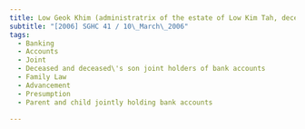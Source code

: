 ```yaml
---
title: Low Geok Khim (administratrix of the estate of Low Kim Tah, deceased) v Low Geok Bian and 
subtitle: "[2006] SGHC 41 / 10\_March\_2006"
tags:
  - Banking
  - Accounts
  - Joint
  - Deceased and deceased\'s son joint holders of bank accounts
  - Family Law
  - Advancement
  - Presumption
  - Parent and child jointly holding bank accounts

---
```


